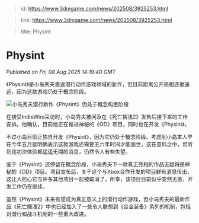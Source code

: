 > id: https://www.3dmgame.com/news/202508/3925253.html

> link: https://www.3dmgame.com/news/202508/3925253.html

> title: Physint

# Physint
_Published on Fri, 08 Aug 2025 14:19:40 GMT_

《Physint》是小岛秀夫重返潜行动作游戏领域的新作，但目前距离公开亮相还很遥远，因为这款游戏仍处于概念阶段。

![小岛秀夫潜行新作《Physint》仍处于概念构思阶段](https://img.3dmgame.com/uploads/images/news/20250808/1754662705_726547_jpeg_r.jpeg)

在接受IndieWire采访时，小岛秀夫被问及在《死亡搁浅2》发售后接下来的工作安排。他确认，目前他正在推进神秘的《OD》项目，同时也在开发《Physint》。

不过小岛目前正独自开发《Physint》，因为它仍处于概念阶段。考虑到小岛本人早在今年五月就明确表示这款游戏还需要五六年时间才能面世，这在意料之中，但听到连初次体验都遥遥无期的消息，仍然令人有些失望。

鉴于《Physint》还停留在概念阶段，小岛秀夫下一款真正亮相的作品无疑将是神秘的《OD》项目。项目宣布后，关于这个与Xbox合作开发的项目鲜有消息传出，这让人担心它与许多其他项目一起被取消了。所幸，该项目目前似乎安然无恙，开发工作仍在继续。

虽然《Physint》未来有望成为真正意义上的潜行动作游戏，但小岛秀夫的最新作品《死亡搁浅2》中也已经加入了一些令人联想到《合金装备》系列的机制，包括对潜行和战斗机制的一些重大改进。
